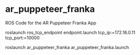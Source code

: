 # ar_puppeteer_franka
ROS Code for the AR Puppeteer Franka App

roslaunch ros_tcp_endpoint endpoint.launch tcp_ip:=172.16.0.11 tcp_port:=10000


roslaunch ar_puppeteer_franka ar_puppeteer_franka.launch 


